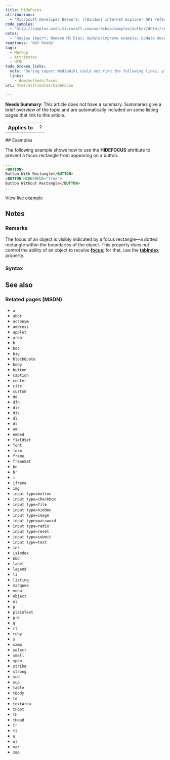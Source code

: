 ```yaml
---
title: hideFocus
attributions:
  - 'Microsoft Developer Network: [[Windows Internet Explorer API reference](http://msdn.microsoft.com/en-us/library/ie/hh828809%28v=vs.85%29.aspx) Article]'
code_samples:
  - 'http://samples.msdn.microsoft.com/workshop/samples/author/dhtml/refs/hidefocus.htm'
notes:
  - 'Review import; Remove MS bias; Update/improve example; Update descriptions; Fix lists & compatibility info'
readiness: 'Not Ready'
tags:
  - Markup
  - Attributes
  - HTML
todo_broken_links:
  note: 'During import MediaWiki could not find the following links, please fix and adjust this list.'
  links:
    - dom/methods/focus
uri: html/attributes/hideFocus

---
```

**Needs Summary**: This article does not have a summary. Summaries give a brief overview of the topic and are automatically included on some listing pages that link to this article.

<table class="wikitable">
<tr>
<th>
Applies to

</th>
<td>
 ?

</td>
</tr>
</table>
## <span>Examples</span>

The following example shows how to use the **HIDEFOCUS** attribute to prevent a focus rectangle from appearing on a button.

``` html
...
<BUTTON>
Button With Rectangle</BUTTON>
<BUTTON HIDEFOCUS="true">
Button Without Rectangle</BUTTON>
...
```

[View live example](http://samples.msdn.microsoft.com/workshop/samples/author/dhtml/refs/hidefocus.htm)

## <span>Notes</span>

### <span>Remarks</span>

The focus of an object is visibly indicated by a focus rectangle—a dotted rectangle within the boundaries of the object. This property does not control the ability of an object to receive [**focus**](/w/index.php?title=dom/methods/focus&action=edit&redlink=1); for that, use the [**tabIndex**](/html/attributes/tabIndex) property.

### <span>Syntax</span>

## <span>See also</span>

### <span>Related pages (MSDN)</span>

-   `a`
-   `abbr`
-   `acronym`
-   `address`
-   `applet`
-   `area`
-   `b`
-   `bdo`
-   `big`
-   `blockQuote`
-   `body`
-   `button`
-   `caption`
-   `center`
-   `cite`
-   `custom`
-   `dd`
-   `dfn`
-   `dir`
-   `div`
-   `dl`
-   `dt`
-   `em`
-   `embed`
-   `fieldSet`
-   `font`
-   `form`
-   `frame`
-   `frameSet`
-   `hn`
-   `hr`
-   `i`
-   `iframe`
-   `img`
-   `input type=button`
-   `input type=checkbox`
-   `input type=file`
-   `input type=hidden`
-   `input type=image`
-   `input type=password`
-   `input type=radio`
-   `input type=reset`
-   `input type=submit`
-   `input type=text`
-   `ins`
-   `isIndex`
-   `kbd`
-   `label`
-   `legend`
-   `li`
-   `listing`
-   `marquee`
-   `menu`
-   `object`
-   `ol`
-   `p`
-   `plainText`
-   `pre`
-   `q`
-   `rt`
-   `ruby`
-   `s`
-   `samp`
-   `select`
-   `small`
-   `span`
-   `strike`
-   `strong`
-   `sub`
-   `sup`
-   `table`
-   `tBody`
-   `td`
-   `textArea`
-   `tFoot`
-   `th`
-   `tHead`
-   `tr`
-   `tt`
-   `u`
-   `ul`
-   `var`
-   `xmp`
